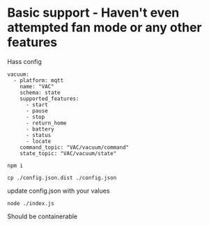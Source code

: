 # Basic support - Haven't even attempted fan mode or any other features


Hass config
```
vacuum:
  - platform: mqtt
    name: "VAC"
    schema: state
    supported_features:
      - start
      - pause
      - stop
      - return_home
      - battery
      - status
      - locate
    command_topic: "VAC/vacuum/command"
    state_topic: "VAC/vacuum/state"

```


`npm i`

`cp ./config.json.dist ./config.json`

update config.json with your values

`node ./index.js`

Should be containerable